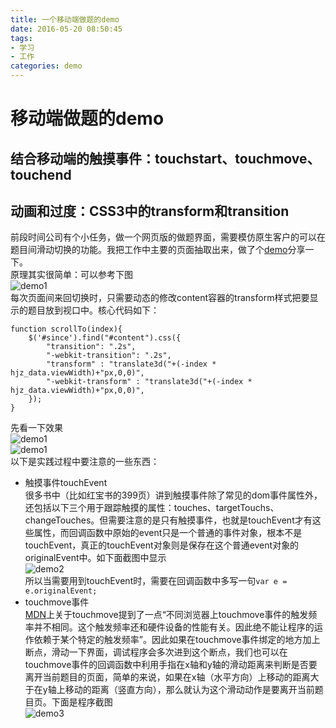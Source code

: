 ```yaml
---
title: 一个移动端做题的demo
date: 2016-05-20 08:50:45
tags:
- 学习
- 工作
categories: demo
---
```

# 移动端做题的demo
## 结合移动端的触摸事件：touchstart、touchmove、touchend
## 动画和过度：CSS3中的transform和transition
前段时间公司有个小任务，做一个网页版的做题界面，需要模仿原生客户的可以在题目间滑动切换的功能。我把工作中主要的页面抽取出来，做了个[demo](https://github.com/zhuyunhe/HJZ/tree/master/dati)分享一下。  
原理其实很简单：可以参考下图  
![demo1](/image/dati/demo5.png)  
每次页面间来回切换时，只需要动态的修改content容器的transform样式把要显示的题目放到视口中。核心代码如下：  

	function scrollTo(index){
		$('#since').find("#content").css({
			"transition": ".2s",
			"-webkit-transition": ".2s",
			"transform" : "translate3d("+(-index * hjz_data.viewWidth)+"px,0,0)",
			"-webkit-transform" : "translate3d("+(-index * hjz_data.viewWidth)+"px,0,0)",
		});
	}
先看一下效果  
![demo1](/image/dati/demo1.png)  
![demo1](/image/dati/demo4.png)  
以下是实践过程中要注意的一些东西：  

+ 触摸事件touchEvent  
很多书中（比如红宝书的399页）讲到触摸事件除了常见的dom事件属性外，还包括以下三个用于跟踪触摸的属性：touches、targetTouchs、changeTouches。但需要注意的是只有触摸事件，也就是touchEvent才有这些属性，而回调函数中原始的event只是一个普通的事件对象，根本不是touchEvent，真正的touchEvent对象则是保存在这个普通event对象的originalEvent中。如下面截图中显示  
![demo2](/image/dati/demo2.png)  
所以当需要用到touchEvent时，需要在回调函数中多写一句`var e = e.originalEvent;`
+ touchmove事件  
[MDN](https://developer.mozilla.org/zh-CN/docs/Web/API/TouchEvent)上关于touchmove提到了一点“不同浏览器上touchmove事件的触发频率并不相同。这个触发频率还和硬件设备的性能有关。因此绝不能让程序的运作依赖于某个特定的触发频率”。因此如果在touchmove事件绑定的地方加上断点，滑动一下界面，调试程序会多次进到这个断点，我们也可以在touchmove事件的回调函数中利用手指在x轴和y轴的滑动距离来判断是否要离开当前题目的页面，简单的来说，如果在x轴（水平方向）上移动的距离大于在y轴上移动的距离（竖直方向），那么就认为这个滑动动作是要离开当前题目页。下面是程序截图  
![demo3](/image/dati/demo3.png)
